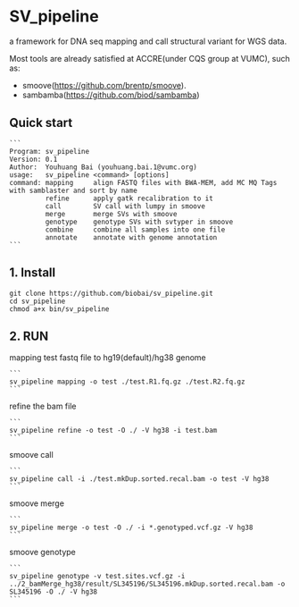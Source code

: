# SV_pipeline
a framework for DNA seq mapping and call structural variant for WGS data.

Most tools are already satisfied at ACCRE(under CQS group at VUMC), such as:

* smoove(https://github.com/brentp/smoove).
* sambamba(https://github.com/biod/sambamba)
    
## Quick start
    ```
    Program: sv_pipeline
    Version: 0.1
    Author:  Youhuang Bai (youhuang.bai.1@vumc.org)
    usage:   sv_pipeline <command> [options]
    command: mapping     align FASTQ files with BWA-MEM, add MC MQ Tags with samblaster and sort by name
             refine      apply gatk recalibration to it 
             call        SV call with lumpy in smoove
             merge       merge SVs with smoove
             genotype    genotype SVs with svtyper in smoove
             combine     combine all samples into one file
             annotate    annotate with genome annotation
    ```
## 1. Install
```
git clone https://github.com/biobai/sv_pipeline.git
cd sv_pipeline
chmod a+x bin/sv_pipeline
```
## 2. RUN

mapping test fastq file to hg19(default)/hg38 genome

    ```
    sv_pipeline mapping -o test ./test.R1.fq.gz ./test.R2.fq.gz
    ```
    
    
refine the bam file

    ```
    sv_pipeline refine -o test -O ./ -V hg38 -i test.bam
    ```
    
smoove call

    ```
    sv_pipeline call -i ./test.mkDup.sorted.recal.bam -o test -V hg38
    ```
    
    
smoove merge

    ```
    sv_pipeline merge -o test -O ./ -i *.genotyped.vcf.gz -V hg38
    ```

smoove genotype

    ```
    sv_pipeline genotype -v test.sites.vcf.gz -i ../2_bamMerge_hg38/result/SL345196/SL345196.mkDup.sorted.recal.bam -o SL345196 -O ./ -V hg38
    ```
